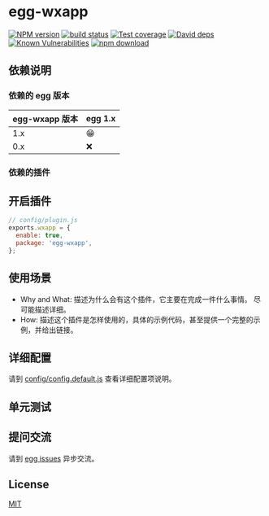 # egg-wxapp

[![NPM version][npm-image]][npm-url]
[![build status][travis-image]][travis-url]
[![Test coverage][codecov-image]][codecov-url]
[![David deps][david-image]][david-url]
[![Known Vulnerabilities][snyk-image]][snyk-url]
[![npm download][download-image]][download-url]

[npm-image]: https://img.shields.io/npm/v/egg-wxapp.svg?style=flat-square
[npm-url]: https://npmjs.org/package/egg-wxapp
[travis-image]: https://img.shields.io/travis/eggjs/egg-wxapp.svg?style=flat-square
[travis-url]: https://travis-ci.org/eggjs/egg-wxapp
[codecov-image]: https://img.shields.io/codecov/c/github/eggjs/egg-wxapp.svg?style=flat-square
[codecov-url]: https://codecov.io/github/eggjs/egg-wxapp?branch=master
[david-image]: https://img.shields.io/david/eggjs/egg-wxapp.svg?style=flat-square
[david-url]: https://david-dm.org/eggjs/egg-wxapp
[snyk-image]: https://snyk.io/test/npm/egg-wxapp/badge.svg?style=flat-square
[snyk-url]: https://snyk.io/test/npm/egg-wxapp
[download-image]: https://img.shields.io/npm/dm/egg-wxapp.svg?style=flat-square
[download-url]: https://npmjs.org/package/egg-wxapp

<!--
Description here.
-->

## 依赖说明

### 依赖的 egg 版本

egg-wxapp 版本 | egg 1.x
--- | ---
1.x | 😁
0.x | ❌

### 依赖的插件
<!--

如果有依赖其它插件，请在这里特别说明。如

- security
- multipart

-->

## 开启插件

```js
// config/plugin.js
exports.wxapp = {
  enable: true,
  package: 'egg-wxapp',
};
```

## 使用场景

- Why and What: 描述为什么会有这个插件，它主要在完成一件什么事情。
尽可能描述详细。
- How: 描述这个插件是怎样使用的，具体的示例代码，甚至提供一个完整的示例，并给出链接。

## 详细配置

请到 [config/config.default.js](config/config.default.js) 查看详细配置项说明。

## 单元测试

<!-- 描述如何在单元测试中使用此插件，例如 schedule 如何触发。无则省略。-->

## 提问交流

请到 [egg issues](https://github.com/eggjs/egg/issues) 异步交流。

## License

[MIT](LICENSE)
